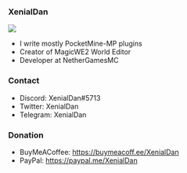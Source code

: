 ### XenialDan

![](https://github-readme-stats.vercel.app/api?username=thebigsmileXD&theme=vue-dark&count_private=true&include_all_commits=true)

<!--
**thebigsmileXD/thebigsmileXD** is a ✨ _special_ ✨ repository because its `README.md` (this file) appears on your GitHub profile.

Here are some ideas to get you started:

- 🔭 I’m currently working on ...
- 🌱 I’m currently learning ...
- 👯 I’m looking to collaborate on ...
- 🤔 I’m looking for help with ...
- 💬 Ask me about ...
- 📫 How to reach me: ...
- 😄 Pronouns: ...
- ⚡ Fun fact: ...
-->
- I write mostly PocketMine-MP plugins
- Creator of MagicWE2 World Editor
- Developer at NetherGamesMC
<!-- - i am not that creative when it comes to writing. //TODO enhance readme -->
### Contact
- Discord: XenialDan#5713
- Twitter: XenialDan
- Telegram: XenialDan
### Donation
- BuyMeACoffee: https://buymeacoff.ee/XenialDan
- PayPal: https://paypal.me/XenialDan
